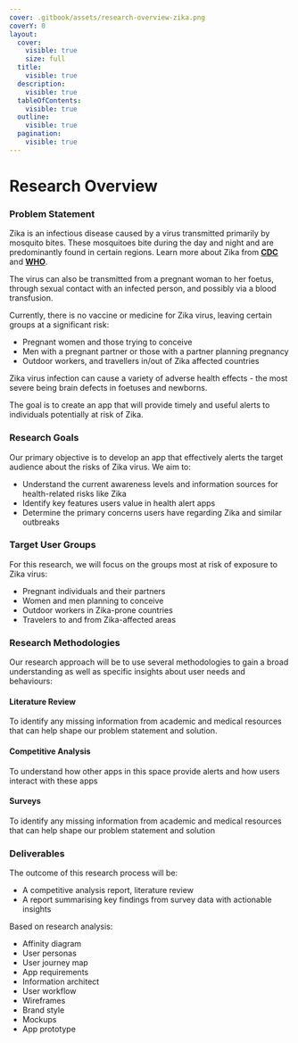```yaml
---
cover: .gitbook/assets/research-overview-zika.png
coverY: 0
layout:
  cover:
    visible: true
    size: full
  title:
    visible: true
  description:
    visible: true
  tableOfContents:
    visible: true
  outline:
    visible: true
  pagination:
    visible: true
---
```


# Research Overview

### Problem Statement

Zika is an infectious disease caused by a virus transmitted primarily by mosquito bites. These mosquitoes bite during the day and night and are predominantly found in certain regions. Learn more about Zika from [**CDC**](https://www.cdc.gov/zika/index.html) and [**WHO**](https://www.who.int/health-topics/zika-virus-disease#tab=tab\_1).

The virus can also be transmitted from a pregnant woman to her foetus, through sexual contact with an infected person, and possibly via a blood transfusion.&#x20;

Currently, there is no vaccine or medicine for Zika virus, leaving certain groups at a significant risk:

* Pregnant women and those trying to conceive
* Men with a pregnant partner or those with a partner planning pregnancy
* Outdoor workers, and travellers in/out of Zika affected countries

Zika virus infection can cause a variety of adverse health effects - the most severe being brain defects in foetuses and newborns.

The goal is to create an app that will provide timely and useful alerts to individuals potentially at risk of Zika.

### Research Goals

Our primary objective is to develop an app that effectively alerts the target audience about the risks of Zika virus. We aim to:

* Understand the current awareness levels and information sources for health-related risks like Zika
* Identify key features users value in health alert apps
* Determine the primary concerns users have regarding Zika and similar outbreaks

### Target User Groups

For this research, we will focus on the groups most at risk of exposure to Zika virus:

* Pregnant individuals and their partners
* Women and men planning to conceive
* Outdoor workers in Zika-prone countries
* Travelers to and from Zika-affected areas

### Research Methodologies

Our research approach will be to use several methodologies to gain a broad understanding as well as specific insights about user needs and behaviours:

#### Literature Review

To identify any missing information from academic and medical resources that can help shape our problem statement and solution.

#### Competitive Analysis

To understand how other apps in this space provide alerts and how users interact with these apps

#### Surveys

To identify any missing information from academic and medical resources that can help shape our problem statement and solution

### Deliverables

The outcome of this research process will be:

* A competitive analysis report, literature review
* A report summarising key findings from survey data with actionable insights

Based on research analysis:

* Affinity diagram
* User personas
* User journey map
* App requirements
* Information architect
* User workflow
* Wireframes
* Brand style
* Mockups
* App prototype

